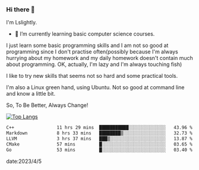 ### Hi there 👋

I'm Lslightly.

- 🌱 I’m currently learning basic computer science courses.

I just learn some basic programming skills and I am not so good at programming since I don't practise often(possibly because I'm always hurrying about my homework and my daily homework doesn't contain much about programming. OK, actually, I'm lazy and I'm always touching fish)

I like to try new skills that seems not so hard and some practical tools.

I'm also a Linux green hand, using Ubuntu. Not so good at command line and know a little bit.

So, To Be Better, Always Change!

[![Top Langs](https://github-readme-stats.vercel.app/api/top-langs/?username=Lslightly&layout=compact)](https://github.com/anuraghazra/github-readme-stats)

<!--START_SECTION:waka-->

```txt
C++                11 hrs 29 mins  ███████████░░░░░░░░░░░░░░   43.96 %
Markdown           8 hrs 33 mins   ████████▒░░░░░░░░░░░░░░░░   32.73 %
LLVM               3 hrs 37 mins   ███▒░░░░░░░░░░░░░░░░░░░░░   13.87 %
CMake              57 mins         █░░░░░░░░░░░░░░░░░░░░░░░░   03.65 %
Go                 53 mins         █░░░░░░░░░░░░░░░░░░░░░░░░   03.40 %
```

<!--END_SECTION:waka-->

date:2023/4/5

